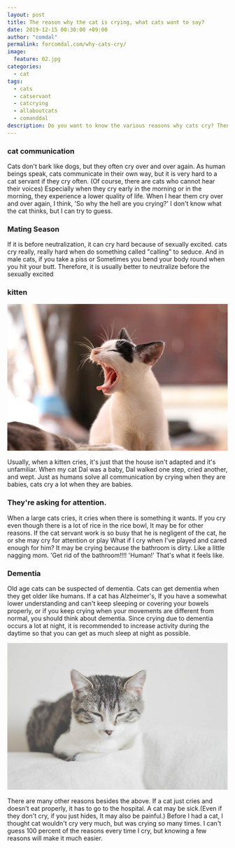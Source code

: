 ```yaml
---
layout: post
title: The reason why the cat is crying, what cats want to say?
date: 2019-12-15 00:30:00 +09:00
author: "comdal"
permalink: forcomdal.com/why-cats-cry/
image:
  feature: 02.jpg
categories:
  - cat
tags:
  - cats
  - catservant
  - catcrying
  - allaboutcats
  - comanddal
description: Do you want to know the various reasons why cats cry? Then read this. It will help you solve your question.
---
```


### cat communication

Cats don't bark like dogs, but they often cry over and over again.
As human beings speak, cats communicate in their own way, but it is very hard to a cat servant if they cry often.
(Of course, there are cats who cannot hear their voices) Especially when they cry early in the morning or in the morning, they experience a lower quality of life.
When I hear them cry over and over again, I think, 'So why the hell are you crying?' I don't know what the cat thinks, but I can try to guess.



### Mating Season

If it is before neutralization, it can cry hard because of sexually excited.
cats cry really, really hard when do something called "calling" to seduce. And in male cats, if you take a piss  or  Sometimes you bend your body round when you hit your butt.
Therefore, it is usually better to neutralize before the sexually excited



### kitten

![cat1](/img/post/02/01.jpg)

Usually, when a kitten cries, it's just that the house isn't adapted and it's unfamiliar.
When my cat Dal was a baby, Dal walked one step, cried another, and wept.
Just as humans solve all communication by crying when they are babies, cats cry a lot when they are babies.



### They're asking for attention.

When a large cats cries, it cries when there is something it wants. If you cry even though there is a lot of rice in the rice bowl, It may be for other reasons.
If the cat servant work is so busy that he is negligent of the cat, he or she may cry for attention or play
What if I cry when I've played and cared enough for him? It may be crying because the bathroom is dirty.
Like a little nagging mom. 'Get rid of the bathroom!!!! 'Human!' That's what it feels like.



### Dementia

Old age cats can be suspected of dementia. Cats can get dementia when they get older like humans. If a cat has Alzheimer's,
If you have a somewhat lower understanding and can't keep sleeping or covering your bowels properly, or if you keep crying when your movements are different from normal, you should think about dementia.
Since crying due to dementia occurs a lot at night, it is recommended to increase activity during the daytime so that you can get as much sleep at night as possible.



![cat2](/img/post/02/02.jpg)

There are many other reasons besides the above. If a cat just cries and doesn't eat properly, it has to go to the hospital. A cat may be sick.(Even if they don't cry, if you just hides, It may also be painful.)
Before I had a cat, I thought cat wouldn't cry very much, but was crying so many times.
I can't guess 100 percent of the reasons every time I cry, but knowing a few reasons will make it much easier.